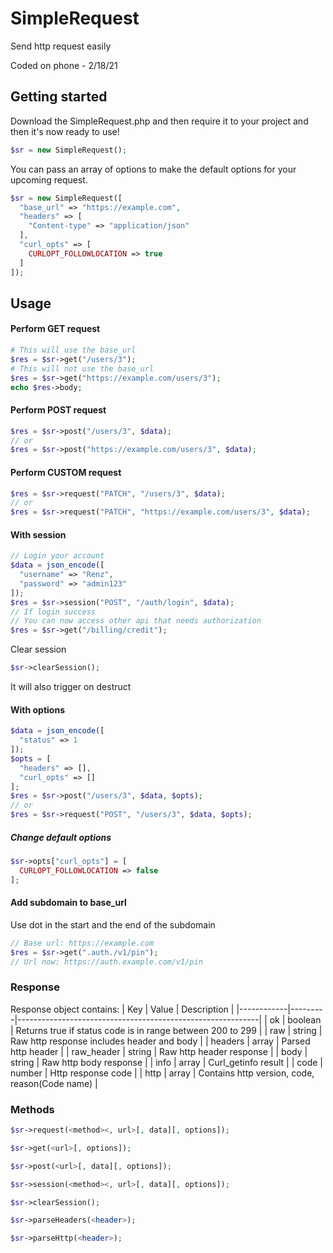 # SimpleRequest
Send http request easily

Coded on phone - 2/18/21

## Getting started
Download the SimpleRequest.php and then require it to your project and then it's now ready to use!
```php
$sr = new SimpleRequest();
```
You can pass an array of options to make the default options for your upcoming request.
```php
$sr = new SimpleRequest([
  "base_url" => "https://example.com",
  "headers" => [
    "Content-type" => "application/json"
  ],
  "curl_opts" => [
    CURLOPT_FOLLOWLOCATION => true
  ]
]);
```

## Usage
#### Perform GET request
```php
# This will use the base_url
$res = $sr->get("/users/3");
# This will not use the base_url
$res = $sr->get("https://example.com/users/3");
echo $res->body;
```

#### Perform POST request
```php
$res = $sr->post("/users/3", $data);
// or
$res = $sr->post("https://example.com/users/3", $data);
```

#### Perform CUSTOM request
```php
$res = $sr->request("PATCH", "/users/3", $data);
// or
$res = $sr->request("PATCH", "https://example.com/users/3", $data);
```

#### With session
```php
// Login your account
$data = json_encode([
  "username" => "Renz",
  "password" => "admin123"
]);
$res = $sr->session("POST", "/auth/login", $data);
// If login success
// You can now access other api that needs authorization
$res = $sr->get("/billing/credit");
```
Clear session
```php
$sr->clearSession();
```
It will also trigger on destruct

#### With options
```php
$data = json_encode([
  "status" => 1
]);
$opts = [
  "headers" => [],
  "curl_opts" => []
];
$res = $sr->post("/users/3", $data, $opts);
// or
$res = $sr->request("POST", "/users/3", $data, $opts);
```
##### Change default options
```php
$sr->opts["curl_opts"] = [
  CURLOPT_FOLLOWLOCATION => false
];
```

#### Add subdomain to base_url
Use dot in the start and the end of the subdomain
```php
// Base url: https://example.com
$res = $sr->get(".auth./v1/pin");
// Url now: https://auth.example.com/v1/pin
```

### Response
Response object contains:
| Key        | Value   | Description                                                |
|------------|---------|------------------------------------------------------------|
| ok         | boolean | Returns true if status code is in range between 200 to 299 |
| raw        | string  | Raw http response includes header and body                 |
| headers    | array   | Parsed http header                                         |
| raw_header | string  | Raw http header response                                   |
| body       | string  | Raw http body response                                     |
| info       | array   | Curl_getinfo result                                        |
| code       | number  | Http response code                                         |
| http       | array   | Contains http version, code, reason(Code name)             |

### Methods
```php
$sr->request(<method><, url>[, data][, options]);
```
```php
$sr->get(<url>[, options]);
```
```php
$sr->post(<url>[, data][, options]);
```
```php
$sr->session(<method><, url>[, data][, options]);
```
```php
$sr->clearSession();
```
```php
$sr->parseHeaders(<header>);
```
```php
$sr->parseHttp(<header>);
```
